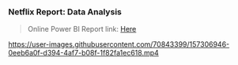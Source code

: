 
### Netflix Report: Data Analysis
> Online Power BI Report link: <a href="https://bit.ly/3sRIeUe">Here</a>

https://user-images.githubusercontent.com/70843399/157306946-0eeb6a0f-d394-4af7-b08f-1f82fa1ec618.mp4

